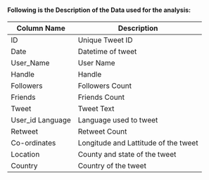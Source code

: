 #### Following is the Description of the Data used for the analysis:

| Column Name  | Description  | 
|--------------|--------------|
|ID 		    |	Unique Tweet ID|,
|Date		  |	Datetime of tweet|
|User_Name	|	User Name|
|Handle		|	Handle|
|Followers	|	Followers Count	    |
|Friends		|	Friends Count				|
|Tweet		|	Tweet Text				|
|User_id	Language|	Language used to tweet			|
|Retweet		|	Retweet Count				|
|Co-ordinates	|	Longitude and Lattitude of the tweet	|
|Location	|	County and state of the tweet		|
|Country		|	Country of the tweet			|
